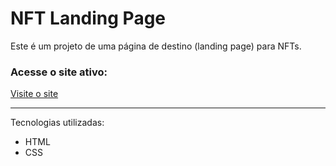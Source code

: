 # NFT Landing Page

Este é um projeto de uma página de destino (landing page) para NFTs.

### Acesse o site ativo:
[Visite o site](https://web-nft-landing-page.netlify.app/)

---

Tecnologias utilizadas:
- HTML
- CSS
